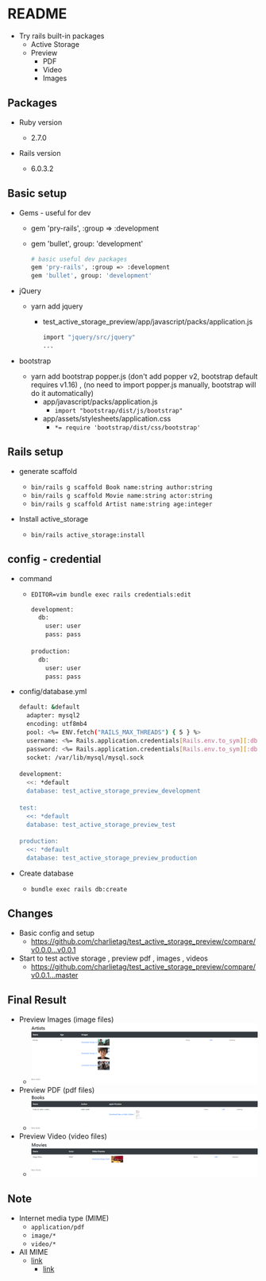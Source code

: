 # README
* Try rails built-in packages
  * Active Storage
  * Preview
    * PDF
    * Video
    * Images

## Packages

* Ruby version
  * 2.7.0

* Rails version
  * 6.0.3.2

## Basic setup
* Gems - useful for dev
  * gem 'pry-rails', :group => :development
  * gem 'bullet', group: 'development'

	```bash
	# basic useful dev packages
	gem 'pry-rails', :group => :development
	gem 'bullet', group: 'development'
	```

* jQuery
  * yarn add jquery
    * test_active_storage_preview/app/javascript/packs/application.js

      ```bash
      import "jquery/src/jquery"
      ...
      ```

* bootstrap
  * yarn add bootstrap popper.js (don't add popper v2, bootstrap default requires v1.16) , (no need to import popper.js manually, bootstrap will do it automatically)
    * app/javascript/packs/application.js
      * `import "bootstrap/dist/js/bootstrap"`
    * app/assets/stylesheets/application.css
      * `*= require 'bootstrap/dist/css/bootstrap'`

## Rails setup

* generate scaffold
  * `bin/rails g scaffold Book name:string author:string`
  * `bin/rails g scaffold Movie name:string actor:string`
  * `bin/rails g scaffold Artist name:string age:integer`

* Install active_storage
  * `bin/rails active_storage:install`


## config - credential

* command
  * `EDITOR=vim bundle exec rails credentials:edit`

    ```bash
    development:
      db:
        user: user
        pass: pass

    production:
      db:
        user: user
        pass: pass
    ```

* config/database.yml

  ```bash
  default: &default
    adapter: mysql2
    encoding: utf8mb4
    pool: <%= ENV.fetch("RAILS_MAX_THREADS") { 5 } %>
    username: <%= Rails.application.credentials[Rails.env.to_sym][:db][:user] %>
    password: <%= Rails.application.credentials[Rails.env.to_sym][:db][:pass] %>
    socket: /var/lib/mysql/mysql.sock

  development:
    <<: *default
    database: test_active_storage_preview_development

  test:
    <<: *default
    database: test_active_storage_preview_test

  production:
    <<: *default
    database: test_active_storage_preview_production
  ```

* Create database
  * `bundle exec rails db:create`

## Changes
* Basic config and setup
  * https://github.com/charlietag/test_active_storage_preview/compare/v0.0.0...v0.0.1
* Start to test active storage , preview pdf , images , videos
  * https://github.com/charlietag/test_active_storage_preview/compare/v0.0.1...master

## Final Result

* Preview Images (image files)
  * ![prview_images.png](/screenshots/preview_images.png)
* Preview PDF (pdf files)
  * ![prview_pdf.png](/screenshots/preview_pdf.png)
* Preview Video (video files)
  * ![prview_video.png](/screenshots/preview_video.png)

## Note

* Internet media type (MIME)
  * `application/pdf`
  * `image/*`
  * `video/*`
* All MIME
  * [link](https://zh.wikipedia.org/zh-tw/%E4%BA%92%E8%81%94%E7%BD%91%E5%AA%92%E4%BD%93%E7%B1%BB%E5%9E%8B)
	* [link](https://blog.gtwang.org/web-development/html-input-accept-attribute-tutorial/)

